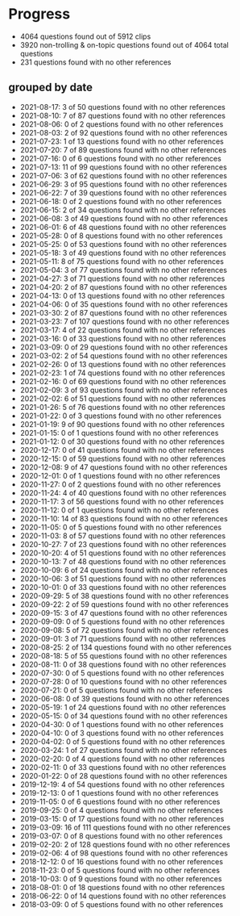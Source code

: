 # Progress
* 4064 questions found out of 5912 clips
* 3920 non-trolling & on-topic questions found out of 4064 total questions
* 231 questions found with no other references
## grouped by date
* 2021-08-17: 3 of 50 questions found with no other references
* 2021-08-10: 7 of 87 questions found with no other references
* 2021-08-06: 0 of 2 questions found with no other references
* 2021-08-03: 2 of 92 questions found with no other references
* 2021-07-23: 1 of 13 questions found with no other references
* 2021-07-20: 7 of 89 questions found with no other references
* 2021-07-16: 0 of 6 questions found with no other references
* 2021-07-13: 11 of 99 questions found with no other references
* 2021-07-06: 3 of 62 questions found with no other references
* 2021-06-29: 3 of 95 questions found with no other references
* 2021-06-22: 7 of 39 questions found with no other references
* 2021-06-18: 0 of 2 questions found with no other references
* 2021-06-15: 2 of 34 questions found with no other references
* 2021-06-08: 3 of 49 questions found with no other references
* 2021-06-01: 6 of 48 questions found with no other references
* 2021-05-28: 0 of 8 questions found with no other references
* 2021-05-25: 0 of 53 questions found with no other references
* 2021-05-18: 3 of 49 questions found with no other references
* 2021-05-11: 8 of 75 questions found with no other references
* 2021-05-04: 3 of 77 questions found with no other references
* 2021-04-27: 3 of 71 questions found with no other references
* 2021-04-20: 2 of 87 questions found with no other references
* 2021-04-13: 0 of 13 questions found with no other references
* 2021-04-06: 0 of 35 questions found with no other references
* 2021-03-30: 2 of 87 questions found with no other references
* 2021-03-23: 7 of 107 questions found with no other references
* 2021-03-17: 4 of 22 questions found with no other references
* 2021-03-16: 0 of 33 questions found with no other references
* 2021-03-09: 0 of 29 questions found with no other references
* 2021-03-02: 2 of 54 questions found with no other references
* 2021-02-26: 0 of 13 questions found with no other references
* 2021-02-23: 1 of 74 questions found with no other references
* 2021-02-16: 0 of 69 questions found with no other references
* 2021-02-09: 3 of 93 questions found with no other references
* 2021-02-02: 6 of 51 questions found with no other references
* 2021-01-26: 5 of 76 questions found with no other references
* 2021-01-22: 0 of 3 questions found with no other references
* 2021-01-19: 9 of 90 questions found with no other references
* 2021-01-15: 0 of 1 questions found with no other references
* 2021-01-12: 0 of 30 questions found with no other references
* 2020-12-17: 0 of 41 questions found with no other references
* 2020-12-15: 0 of 59 questions found with no other references
* 2020-12-08: 9 of 47 questions found with no other references
* 2020-12-01: 0 of 1 questions found with no other references
* 2020-11-27: 0 of 2 questions found with no other references
* 2020-11-24: 4 of 40 questions found with no other references
* 2020-11-17: 3 of 56 questions found with no other references
* 2020-11-12: 0 of 1 questions found with no other references
* 2020-11-10: 14 of 83 questions found with no other references
* 2020-11-05: 0 of 5 questions found with no other references
* 2020-11-03: 8 of 57 questions found with no other references
* 2020-10-27: 7 of 23 questions found with no other references
* 2020-10-20: 4 of 51 questions found with no other references
* 2020-10-13: 7 of 48 questions found with no other references
* 2020-10-09: 6 of 24 questions found with no other references
* 2020-10-06: 3 of 51 questions found with no other references
* 2020-10-01: 0 of 33 questions found with no other references
* 2020-09-29: 5 of 38 questions found with no other references
* 2020-09-22: 2 of 59 questions found with no other references
* 2020-09-15: 3 of 47 questions found with no other references
* 2020-09-09: 0 of 5 questions found with no other references
* 2020-09-08: 5 of 72 questions found with no other references
* 2020-09-01: 3 of 71 questions found with no other references
* 2020-08-25: 2 of 134 questions found with no other references
* 2020-08-18: 5 of 55 questions found with no other references
* 2020-08-11: 0 of 38 questions found with no other references
* 2020-07-30: 0 of 5 questions found with no other references
* 2020-07-28: 0 of 10 questions found with no other references
* 2020-07-21: 0 of 5 questions found with no other references
* 2020-06-08: 0 of 39 questions found with no other references
* 2020-05-19: 1 of 24 questions found with no other references
* 2020-05-15: 0 of 34 questions found with no other references
* 2020-04-30: 0 of 1 questions found with no other references
* 2020-04-10: 0 of 3 questions found with no other references
* 2020-04-02: 0 of 5 questions found with no other references
* 2020-03-24: 1 of 27 questions found with no other references
* 2020-02-20: 0 of 4 questions found with no other references
* 2020-02-11: 0 of 33 questions found with no other references
* 2020-01-22: 0 of 28 questions found with no other references
* 2019-12-19: 4 of 54 questions found with no other references
* 2019-12-13: 0 of 1 questions found with no other references
* 2019-11-05: 0 of 6 questions found with no other references
* 2019-09-25: 0 of 4 questions found with no other references
* 2019-03-15: 0 of 17 questions found with no other references
* 2019-03-09: 16 of 111 questions found with no other references
* 2019-03-07: 0 of 8 questions found with no other references
* 2019-02-20: 2 of 128 questions found with no other references
* 2019-02-06: 4 of 98 questions found with no other references
* 2018-12-12: 0 of 16 questions found with no other references
* 2018-11-23: 0 of 5 questions found with no other references
* 2018-10-03: 0 of 9 questions found with no other references
* 2018-08-01: 0 of 18 questions found with no other references
* 2018-06-22: 0 of 14 questions found with no other references
* 2018-03-09: 0 of 5 questions found with no other references
